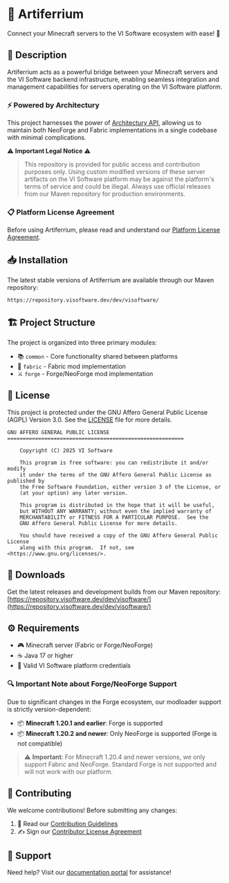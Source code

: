 # 🔌 Artiferrium

Connect your Minecraft servers to the VI Software ecosystem with ease! 🚀

## 🎯 Description

Artiferrium acts as a powerful bridge between your Minecraft servers and the VI Software backend infrastructure, enabling seamless integration and management capabilities for servers operating on the VI Software platform.

### ⚡ Powered by Architectury
This project harnesses the power of [Architectury API](https://docs.architectury.dev), allowing us to maintain both NeoForge and Fabric implementations in a single codebase with minimal complications.

⚠️ **Important Legal Notice** ⚠️
> This repository is provided for public access and contribution purposes only. Using custom modified versions of these server artifacts on the VI Software platform may be against the platform's terms of service and could be illegal. Always use official releases from our Maven repository for production environments.

### 📋 Platform License Agreement
Before using Artiferrium, please read and understand our [Platform License Agreement](https://docs.visoftware.dev/vi-software/guidelines/platform-license-agreement).

## 📥 Installation

The latest stable versions of Artiferrium are available through our Maven repository:

```
https://repository.visoftware.dev/dev/visoftware/
```

## 🏗️ Project Structure

The project is organized into three primary modules:
- 📚 `common` - Core functionality shared between platforms
- 🧩 `fabric` - Fabric mod implementation
- ⚔️ `forge` - Forge/NeoForge mod implementation

## 📜 License

This project is protected under the GNU Affero General Public License (AGPL) Version 3.0. See the [LICENSE](LICENSE) file for more details.
```text
GNU AFFERO GENERAL PUBLIC LICENSE
=========================================================

    Copyright (C) 2025 VI Software

    This program is free software: you can redistribute it and/or modify
    it under the terms of the GNU Affero General Public License as published by
    the Free Software Foundation, either version 3 of the License, or
    (at your option) any later version.

    This program is distributed in the hope that it will be useful,
    but WITHOUT ANY WARRANTY; without even the implied warranty of
    MERCHANTABILITY or FITNESS FOR A PARTICULAR PURPOSE.  See the
    GNU Affero General Public License for more details.

    You should have received a copy of the GNU Affero General Public License
    along with this program.  If not, see <https://www.gnu.org/licenses/>.

```

## 🔽 Downloads

Get the latest releases and development builds from our Maven repository:
[https://repository.visoftware.dev/dev/visoftware/](https://repository.visoftware.dev/dev/visoftware/)

## ⚙️ Requirements

- 🎮 Minecraft server (Fabric or Forge/NeoForge)
- ☕ Java 17 or higher
- 🔑 Valid VI Software platform credentials

### 🔍 Important Note about Forge/NeoForge Support
Due to significant changes in the Forge ecosystem, our modloader support is strictly version-dependent:

- 📦 **Minecraft 1.20.1 and earlier**: Forge is supported
- 📦 **Minecraft 1.20.2 and newer**: Only NeoForge is supported (Forge is not compatible)

> ⚠️ **Important**: For Minecraft 1.20.4 and newer versions, we only support Fabric and NeoForge. Standard Forge is not supported and will not work with our platform.

## 🤝 Contributing

We welcome contributions! Before submitting any changes:

1. 📜 Read our [Contribution Guidelines](https://docs.visoftware.dev/vi-software/guidelines/contribution-guidelines)
2. ✍️ Sign our [Contributor License Agreement](https://docs.visoftware.dev/vi-software/guidelines/contributor-license-agreement)

## 💬 Support

Need help? Visit our [documentation portal](https://docs.visoftware.dev/vi-software) for assistance!
